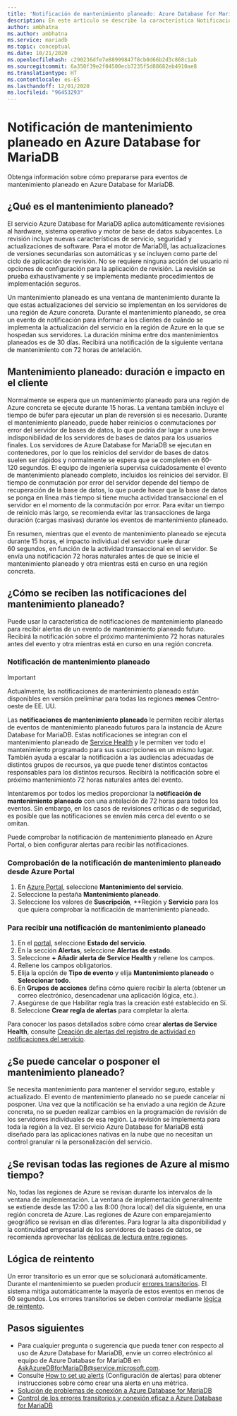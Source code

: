 ```yaml
---
title: 'Notificación de mantenimiento planeado: Azure Database for MariaDB'
description: En este artículo se describe la característica Notificación de mantenimiento planeado en Azure Database for MariaDB
author: ambhatna
ms.author: ambhatna
ms.service: mariadb
ms.topic: conceptual
ms.date: 10/21/2020
ms.openlocfilehash: c290236dfe7e88999847f8cb0d66b2d3c868c1ab
ms.sourcegitcommit: 6a350f39e2f04500ecb7235f5d88682eb4910ae8
ms.translationtype: HT
ms.contentlocale: es-ES
ms.lasthandoff: 12/01/2020
ms.locfileid: "96453293"
---
```

# <a name="planned-maintenance-notification-in-azure-database-for-mariadb"></a>Notificación de mantenimiento planeado en Azure Database for MariaDB

Obtenga información sobre cómo prepararse para eventos de mantenimiento planeado en Azure Database for MariaDB.

## <a name="what-is-a-planned-maintenance"></a>¿Qué es el mantenimiento planeado?

El servicio Azure Database for MariaDB aplica automáticamente revisiones al hardware, sistema operativo y motor de base de datos subyacentes. La revisión incluye nuevas características de servicio, seguridad y actualizaciones de software. Para el motor de MariaDB, las actualizaciones de versiones secundarias son automáticas y se incluyen como parte del ciclo de aplicación de revisión. No se requiere ninguna acción del usuario ni opciones de configuración para la aplicación de revisión. La revisión se prueba exhaustivamente y se implementa mediante procedimientos de implementación seguros.

Un mantenimiento planeado es una ventana de mantenimiento durante la que estas actualizaciones del servicio se implementan en los servidores de una región de Azure concreta. Durante el mantenimiento planeado, se crea un evento de notificación para informar a los clientes de cuándo se implementa la actualización del servicio en la región de Azure en la que se hospedan sus servidores. La duración mínima entre dos mantenimientos planeados es de 30 días. Recibirá una notificación de la siguiente ventana de mantenimiento con 72 horas de antelación.

## <a name="planned-maintenance---duration-and-customer-impact"></a>Mantenimiento planeado: duración e impacto en el cliente

Normalmente se espera que un mantenimiento planeado para una región de Azure concreta se ejecute durante 15 horas. La ventana también incluye el tiempo de búfer para ejecutar un plan de reversión si es necesario. Durante el mantenimiento planeado, puede haber reinicios o conmutaciones por error del servidor de bases de datos, lo que podría dar lugar a una breve indisponibilidad de los servidores de bases de datos para los usuarios finales. Los servidores de Azure Database for MariaDB se ejecutan en contenedores, por lo que los reinicios del servidor de bases de datos suelen ser rápidos y normalmente se espera que se completen en 60-120 segundos. El equipo de ingeniería supervisa cuidadosamente el evento de mantenimiento planeado completo, incluidos los reinicios del servidor. El tiempo de conmutación por error del servidor depende del tiempo de recuperación de la base de datos, lo que puede hacer que la base de datos se ponga en línea más tiempo si tiene mucha actividad transaccional en el servidor en el momento de la conmutación por error. Para evitar un tiempo de reinicio más largo, se recomienda evitar las transacciones de larga duración (cargas masivas) durante los eventos de mantenimiento planeado.

En resumen, mientras que el evento de mantenimiento planeado se ejecuta durante 15 horas, el impacto individual del servidor suele durar 60 segundos, en función de la actividad transaccional en el servidor. Se envía una notificación 72 horas naturales antes de que se inicie el mantenimiento planeado y otra mientras está en curso en una región concreta.

## <a name="how-can-i-get-notified-of-planned-maintenance"></a>¿Cómo se reciben las notificaciones del mantenimiento planeado?

Puede usar la característica de notificaciones de mantenimiento planeado para recibir alertas de un evento de mantenimiento planeado futuro. Recibirá la notificación sobre el próximo mantenimiento 72 horas naturales antes del evento y otra mientras está en curso en una región concreta.

### <a name="planned-maintenance-notification"></a>Notificación de mantenimiento planeado

> [!IMPORTANT]
> Actualmente, las notificaciones de mantenimiento planeado están disponibles en versión preliminar para todas las regiones **menos** Centro-oeste de EE. UU.

Las **notificaciones de mantenimiento planeado** le permiten recibir alertas de eventos de mantenimiento planeado futuros para la instancia de Azure Database for MariaDB. Estas notificaciones se integran con el mantenimiento planeado de [Service Health](../service-health/overview.md) y le permiten ver todo el mantenimiento programado para sus suscripciones en un mismo lugar. También ayuda a escalar la notificación a las audiencias adecuadas de distintos grupos de recursos, ya que puede tener distintos contactos responsables para los distintos recursos. Recibirá la notificación sobre el próximo mantenimiento 72 horas naturales antes del evento.

Intentaremos por todos los medios proporcionar la **notificación de mantenimiento planeado** con una antelación de 72 horas para todos los eventos. Sin embargo, en los casos de revisiones críticas o de seguridad, es posible que las notificaciones se envíen más cerca del evento o se omitan.

Puede comprobar la notificación de mantenimiento planeado en Azure Portal, o bien configurar alertas para recibir las notificaciones. 

### <a name="check-planned-maintenance-notification-from-azure-portal"></a>Comprobación de la notificación de mantenimiento planeado desde Azure Portal

1. En [Azure Portal](https://portal.azure.com), seleccione **Mantenimiento del servicio**.
2. Seleccione la pestaña **Mantenimiento planeado**.
3. Seleccione los valores de **Suscripción**, **Región y **Servicio** para los que quiera comprobar la notificación de mantenimiento planeado. 
   
### <a name="to-receive-planned-maintenance-notification"></a>Para recibir una notificación de mantenimiento planeado

1. En el [portal](https://portal.azure.com), seleccione **Estado del servicio**.
2. En la sección **Alertas**, seleccione **Alertas de estado**.
3. Seleccione **+ Añadir alerta de Service Health** y rellene los campos.
4. Rellene los campos obligatorios. 
5. Elija la opción de **Tipo de evento** y elija **Mantenimiento planeado** o **Seleccionar todo**.
6. En **Grupos de acciones** defina cómo quiere recibir la alerta (obtener un correo electrónico, desencadenar una aplicación lógica, etc.).  
7. Asegúrese de que Habilitar regla tras la creación esté establecido en Sí.
8. Seleccione **Crear regla de alertas** para completar la alerta.

Para conocer los pasos detallados sobre cómo crear **alertas de Service Health**, consulte [Creación de alertas del registro de actividad en notificaciones del servicio](../service-health/alerts-activity-log-service-notifications-portal.md).

## <a name="can-i-cancel-or-postpone-planned-maintenance"></a>¿Se puede cancelar o posponer el mantenimiento planeado?

Se necesita mantenimiento para mantener el servidor seguro, estable y actualizado. El evento de mantenimiento planeado no se puede cancelar ni posponer. Una vez que la notificación se ha enviado a una región de Azure concreta, no se pueden realizar cambios en la programación de revisión de los servidores individuales de esa región. La revisión se implementa para toda la región a la vez. El servicio Azure Database for MariaDB está diseñado para las aplicaciones nativas en la nube que no necesitan un control granular ni la personalización del servicio.

## <a name="are-all-the-azure-regions-patched-at-the-same-time"></a>¿Se revisan todas las regiones de Azure al mismo tiempo?

No, todas las regiones de Azure se revisan durante los intervalos de la ventana de implementación. La ventana de implementación generalmente se extiende desde las 17:00 a las 8:00 (hora local) del día siguiente, en una región concreta de Azure. Las regiones de Azure con emparejamiento geográfico se revisan en días diferentes. Para lograr la alta disponibilidad y la continuidad empresarial de los servidores de bases de datos, se recomienda aprovechar las [réplicas de lectura entre regiones](./concepts-read-replicas.md#cross-region-replication).

## <a name="retry-logic"></a>Lógica de reintento

Un error transitorio es un error que se solucionará automáticamente. Durante el mantenimiento se pueden producir [errores transitorios](./concepts-connectivity.md#transient-errors). El sistema mitiga automáticamente la mayoría de estos eventos en menos de 60 segundos. Los errores transitorios se deben controlar mediante [lógica de reintento](./concepts-connectivity.md#handling-transient-errors).


## <a name="next-steps"></a>Pasos siguientes

- Para cualquier pregunta o sugerencia que pueda tener con respecto al uso de Azure Database for MariaDB, envíe un correo electrónico al equipo de Azure Database for MariaDB en AskAzureDBforMariaDB@service.microsoft.com.
- Consulte [How to set up alerts](howto-alert-metric.md) (Configuración de alertas) para obtener instrucciones sobre cómo crear una alerta en una métrica.
- [Solución de problemas de conexión a Azure Database for MariaDB](howto-troubleshoot-common-connection-issues.md)
- [Control de los errores transitorios y conexión eficaz a Azure Database for MariaDB](concepts-connectivity.md)